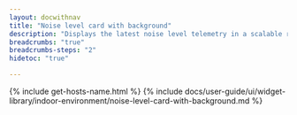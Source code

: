 ```yaml
---
layout: docwithnav
title: "Noise level card with background"
description: "Displays the latest noise level telemetry in a scalable rectangle card with the background image."
breadcrumbs: "true"
breadcrumbs-steps: "2"
hidetoc: "true"

---
```

{% include get-hosts-name.html %}
{% include docs/user-guide/ui/widget-library/indoor-environment/noise-level-card-with-background.md %}
